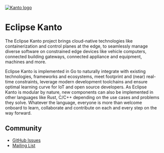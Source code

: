 [![Kanto logo](https://github.com/eclipse-kanto/kanto/raw/main/logo/kanto.svg)](https://eclipse.dev/kanto/)

# Eclipse Kanto

The Eclipse Kanto project brings cloud-native technologies like containerization
and control planes at the edge, to seamlessly manage diverse software on
constrained edge devices like vehicle computers, connected building gateways,
connected appliance and equipment, machines and more.

Eclipse Kanto is implemented in Go to naturally integrate with existing
technologies, frameworks and ecosystems, meet footprint and (near) real-time
constraints, leverage modern development toolchains and ensure optimal learning
curve for IoT and open source developers. As Eclipse Kanto is modular by nature,
new components can also be implemented in other languages like Rust, C/C++
depending on the use cases and problems they solve. Whatever the language,
everyone is more than welcome onboard to learn, collaborate and contribute on
each and every step on the way forward.

## Community

* [GitHub Issues](https://github.com/eclipse-kanto/kanto/issues)
* [Mailing List](https://accounts.eclipse.org/mailing-list/kanto-dev)
